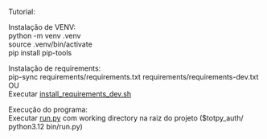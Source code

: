 Tutorial:

Instalação de VENV:\
python -m venv .venv\
source .venv/bin/activate\
pip install pip-tools

Instalação de requirements:\
pip-sync requirements/requirements.txt requirements/requirements-dev.txt\
OU\
Executar [install_requirements_dev.sh](scripts%2Finstall_requirements_dev.sh)

Execução do programa:\
Executar [run.py](bin%2Frun.py) com working directory na raiz do projeto ($totpy_auth/ python3.12 bin/run.py)